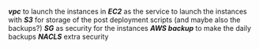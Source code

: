 ***vpc*** to launch the instances in
***EC2*** as the service to launch the instances with
***S3*** for storage of the post deployment scripts (and maybe also the backups?)
***SG*** as security for the instances
***AWS backup*** to make the daily backups
***NACLS*** extra security